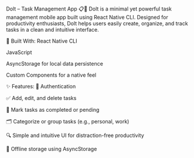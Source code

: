 Dolt – Task Management App 📋📱
Dolt is a minimal yet powerful task management mobile app built using React Native CLI. Designed for productivity enthusiasts, Dolt helps users easily create, organize, and track tasks in a clean and intuitive interface.

🔧 Built With:
React Native CLI

JavaScript

AsyncStorage for local data persistence

Custom Components for a native feel

✨ Features:
🚀 Authentication

✅ Add, edit, and delete tasks

📌 Mark tasks as completed or pending

🗂️ Categorize or group tasks (e.g., personal, work)

🔍 Simple and intuitive UI for distraction-free productivity

💾 Offline storage using AsyncStorage


